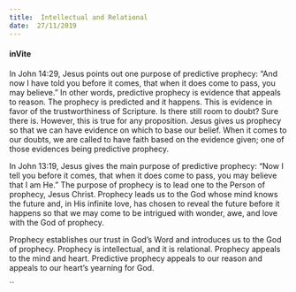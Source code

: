 ```yaml
---
title:  Intellectual and Relational
date:  27/11/2019
---
```


#### inVite

In John 14:29, Jesus points out one purpose of predictive prophecy: “And now I have told you before it comes, that when it does come to pass, you may believe.” In other words, predictive prophecy is evidence that appeals to reason. The prophecy is predicted and it happens. This is evidence in favor of the trustworthiness of Scripture. Is there still room to doubt? Sure there is. However, this is true for any proposition. Jesus gives us prophecy so that we can have evidence on which to base our belief. When it comes to our doubts, we are called to have faith based on the evidence given; one of those evidences being predictive prophecy.

In John 13:19, Jesus gives the main purpose of predictive prophecy: “Now I tell you before it comes, that when it does come to pass, you may believe that I am He.” The purpose of prophecy is to lead one to the Person of prophecy, Jesus Christ. Prophecy leads us to the God whose mind knows the future and, in His infinite love, has chosen to reveal the future before it happens so that we may come to be intrigued with wonder, awe, and love with the God of prophecy.

Prophecy establishes our trust in God’s Word and introduces us to the God of prophecy. Prophecy is intellectual, and it is relational. Prophecy appeals to the mind and heart. Predictive prophecy appeals to our reason and appeals to our heart’s yearning for God.

``